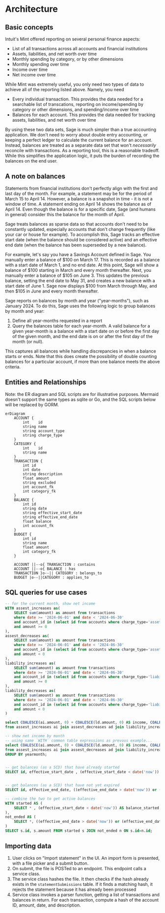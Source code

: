 # Architecture

## Basic concepts

Intuit's Mint offered reporting on several personal finance aspects:
* List of all transactions across all accounts and financial institutions
* Assets, liabilities, and net worth over time
* Monthly spending by category, or by other dimensions
* Monthly spending over time
* Income over time
* Net income over time

While Mint was extremely useful, you only need two types of data to achieve
all of the reporting listed above. Namely, you need
* Every individual transaction. This provides the data needed for a searchable
list of transcations, reporting on income/spending by category or other
dimensions, and spending/income over time
* Balances for each account. This provides the data needed for tracking assets,
liabilities, and net worth over time

By using these two data sets, Sage is much simpler than a true accounting 
application. We don't need to worry about double entry accounting, or keeping
a perfect ledger to calculate the current balance for an account. Instead,
balances are treated as a separate data set that won't _necessarily_ reconcile
with transactions. As a reporting tool, this is a reasonable tradeoff.
While this simplifies the application logic, it puts the burden of recording
the balances on the end user.

## A note on balances

Statements from financial institutions don't perfectly align with the first and
last day of the month. For example, a statement may be for the period of March
15 to April 14. However, a balance is a snapshot in time - it is not a window
of time. A statement ending on April 14 shows the balance as of April 14.
Even though the balance is for a specific date, Sage (and humans in general)
consider this the balance for the month of April.

Sage treats balances as sparse data so that accounts don't need to be constantly
updated, especially accounts that don't change frequently (like your car or
house for example). To accomplish this, Sage tracks an effective start date
(when the balance should be considered active) and an effective end date (when
the balance has been superseded by a new balance).

For example, let's say you have a Savings Account defined in Sage. You
manually enter a balance of $100 on March 17. This is recorded as a balance
with a start date of March 1, and no end date. At this point, Sage will show a
balance of $100 starting in March and every month thereafter. Next, you
manually enter a balance of $105 on June 3. This updates the previous balance,
setting the end date to May 31, and creates a new balance with a start date of
June 1. Sage now displays $100 from March through May, and then $105 in June
and every month thereafter.

Sage reports on balances by month and year ("year-months"), such as January
2024. To do this, Sage uses the following logic to group balances by month and
year:

1. Define all year-months requested in a report
1. Query the balances table for each year-month. A valid balance for a given
year-month is a balance with a start date on or before the first day of the
given month, and the end date is on or after the first day of the
month (or null).

This captures all balances while handling discrepancies in when a balance
starts or ends. Note that this does create the possibility of double counting
balances for a particular account, if more than one balance meets the above
criteria.

## Entities and Relationships

Note: the ER diagram and SQL scripts are for illustrative purposes. Mermaid
doesn't support the same types as sqlite or Go, and the SQL scripts below
will be replaced by GORM.

```mermaid
erDiagram
    ACCOUNT {
        int    id
        string name
        string account_type 
        string charge_type
    }
    CATEGORY {
        int    id
        string name
    }
    TRANSACTION {
        int id
        int date
        string description
        float amount
        string excluded
        int account_fk
        int category_fk
    }
    BALANCE {
        int id
        string date
        string effective_start_date
        string effective_end_date
        float balance
        int account_fk
    }
    BUDGET {
        int id
        string name
        float amount
        int category_fk
    }

    ACCOUNT ||--o{ TRANSACTION : contains
    ACCOUNT ||--o{ BALANCE : has
    TRANSACTION }o--|| CATEGORY : belongs_to
    BUDGET |o--||CATEGORY : applies_to
```

## SQL queries for use cases

```sql
-- for the current month, show net income
WITH assest_increases as(
    SELECT sum(amount) as amount from transactions 
    where date >= '2024-06-01' and date < '2024-06-30'
    and account_id in (select id from accounts where charge_type='asset')
    and amount >= 0
),
assest_decreases as(
    SELECT sum(amount) as amount from transactions 
    where date >= '2024-06-01' and date < '2024-06-30'
    and account_id in (select id from accounts where charge_type='asset')
    and amount < 0
),
liability_increases as(
    SELECT sum(amount) as amount from transactions 
    where date >= '2024-06-01' and date < '2024-06-30'
    and account_id in (select id from accounts where charge_type='liability')
    and amount >= 0
),
liability_decreases as(
	SELECT sum(amount) as amount from transactions 
    where date >= '2024-06-01' and date < '2024-06-30'
    and account_id in (select id from accounts where charge_type='liability')
    and amount < 0
)

select COALESCE(ai.amount, 0) + COALESCE(ld.amount, 0) AS income, COALESCE(ad.amount, 0) + COALESCE(li.amount, 0) AS expenses
from assest_increases ai join assest_decreases ad join liability_increases li join liability_decreases ld;

-- show net income by month
-- using same `WITH` common table expressions as prevous example...
select COALESCE(ai.amount, 0) + COALESCE(ld.amount, 0) AS income, COALESCE(ad.amount, 0) + COALESCE(li.amount, 0) AS expenses, strftime('%Y-%m') as yearmonth
from assest_increases ai join assest_decreases ad join liability_increases li join liability_decreases ld
GROUP BY yearmonth;


-- get balances (as a SCD) that have already started
SELECT id, effective_start_date , (effective_start_date < date('now')) AS balance_started from balances WHERE balance_started=1;


-- get balances (as a SCD) that have not yet expired
SELECT id, effective_end_date, ((effective_end_date > date('now')) or (effective_end_date is null)) AS balance_not_ended from balances WHERE balance_not_ended=1;

-- combine the two to get active balances
WITH started AS (
    SELECT * , (effective_start_date < date('now')) AS balance_started from balances WHERE balance_started=1
),
not_ended AS (
    SELECT *, ((effective_end_date > date('now')) or (effective_end_date is null)) AS balance_not_ended from balances WHERE balance_not_ended=1   
)
SELECT s.id, s.amount FROM started s JOIN not_ended n ON s.id=n.id;

```


## Importing data

1. User clicks on "Import statement" in the UI. An import form is presented,
with a file picker and a submit button.
1. On submit, the file is POSTed to an endpoint. This endpoint calls a service
class.
1. The service class hashes the file. It then checks if the hash already exists
in the `statementSubmissions` table. If it finds a matching hash, it rejects
the statement because it has already been processed
1. Service class invokes a parser function, getting a list of transactions and
balances in return. For each transaction, compute a hash of the account ID,
amount, date, and description. 

